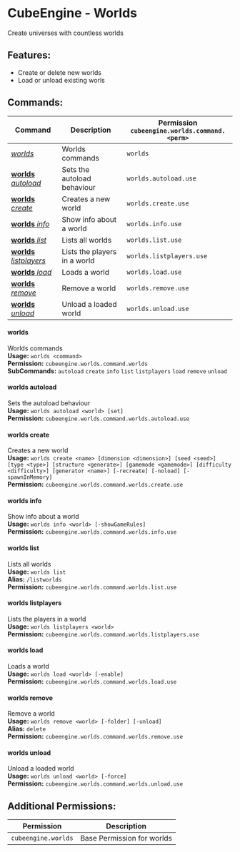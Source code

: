 # CubeEngine - Worlds
Create universes with countless worlds

## Features:
 - Create or delete new worlds
 - Load or unload existing worls

## Commands:

| Command | Description | Permission<br>`cubeengine.worlds.command.<perm>` |
| --- | --- | --- |
| [*worlds*](#worlds) | Worlds commands | `worlds` |
| [**worlds** *autoload*](#worlds-autoload) | Sets the autoload behaviour | `worlds.autoload.use` |
| [**worlds** *create*](#worlds-create) | Creates a new world | `worlds.create.use` |
| [**worlds** *info*](#worlds-info) | Show info about a world | `worlds.info.use` |
| [**worlds** *list*](#worlds-list) | Lists all worlds | `worlds.list.use` |
| [**worlds** *listplayers*](#worlds-listplayers) | Lists the players in a world | `worlds.listplayers.use` |
| [**worlds** *load*](#worlds-load) | Loads a world | `worlds.load.use` |
| [**worlds** *remove*](#worlds-remove) | Remove a world | `worlds.remove.use` |
| [**worlds** *unload*](#worlds-unload) | Unload a loaded world | `worlds.unload.use` |

#### worlds  
Worlds commands  
**Usage:** `worlds <command>`  
**Permission:** `cubeengine.worlds.command.worlds`  
**SubCommands:** `autoload` `create` `info` `list` `listplayers` `load` `remove` `unload`  

#### worlds autoload  
Sets the autoload behaviour  
**Usage:** `worlds autoload <world> [set]`  
**Permission:** `cubeengine.worlds.command.worlds.autoload.use`  
  

#### worlds create  
Creates a new world  
**Usage:** `worlds create <name> [dimension <dimension>] [seed <seed>] [type <type>] [structure <generate>] [gamemode <gamemode>] [difficulty <difficulty>] [generator <name>] [-recreate] [-noload] [-spawnInMemory]`  
**Permission:** `cubeengine.worlds.command.worlds.create.use`  
  

#### worlds info  
Show info about a world  
**Usage:** `worlds info <world> [-showGameRules]`  
**Permission:** `cubeengine.worlds.command.worlds.info.use`  
  

#### worlds list  
Lists all worlds  
**Usage:** `worlds list `  
**Alias:** `/listworlds`  
**Permission:** `cubeengine.worlds.command.worlds.list.use`  
  

#### worlds listplayers  
Lists the players in a world  
**Usage:** `worlds listplayers <world>`  
**Permission:** `cubeengine.worlds.command.worlds.listplayers.use`  
  

#### worlds load  
Loads a world  
**Usage:** `worlds load <world> [-enable]`  
**Permission:** `cubeengine.worlds.command.worlds.load.use`  
  

#### worlds remove  
Remove a world  
**Usage:** `worlds remove <world> [-folder] [-unload]`  
**Alias:** `delete`  
**Permission:** `cubeengine.worlds.command.worlds.remove.use`  
  

#### worlds unload  
Unload a loaded world  
**Usage:** `worlds unload <world> [-force]`  
**Permission:** `cubeengine.worlds.command.worlds.unload.use`  
  

## Additional Permissions:

| Permission | Description |
| --- | --- |
| `cubeengine.worlds` | Base Permission for worlds |